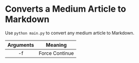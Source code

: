 # Converts a Medium Article to Markdown

Use `python main.py` to convert any medium article to Markdown.

| Arguments     | Meaning       |
|:-------------:|:-------------:|
| -f            | Force Continue|
